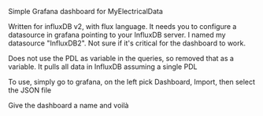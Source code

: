 Simple Grafana dashboard for MyElectricalData

Written for influxDB v2, with flux language. It needs you to configure a datasource in grafana pointing to your InfluxDB server. I named my datasource "InfluxDB2". Not sure if it's critical for the dashboard to work.

Does not use the PDL as variable in the queries, so removed that as a variable. It pulls all data in InfluxDB assuming a single PDL

To use, simply go to grafana, on the left pick Dashboard, Import, then select the JSON file

Give the dashboard a name and voilà
